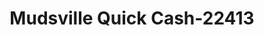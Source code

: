 ---
f_zip-code: 79756
f_state-code: TX
title: Mudsville Quick Cash-22413
f_phone: 432-943-3880
f_city-only: Monahans
f_address: 201 E 2nd Street Monahans
f_location-unique-id: '22413'
slug: mudsville-quick-cash-22413
updated-on: '2024-05-30T13:46:58.046Z'
created-on: '2024-05-30T13:36:59.803Z'
published-on: '2024-05-30T13:54:32.469Z'
f_city-state: cms/city/monahans-tx.md
f_company: cms/company/mudsville-quick-cash.md
f_state: cms/state/texas.md
layout: '[payday-loan].html'
tags: payday-loan
---